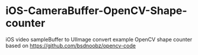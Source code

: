 # iOS-CameraBuffer-OpenCV-Shape-counter

iOS video sampleBuffer to UIImage convert example
OpenCV shape counter based on https://github.com/bsdnoobz/opencv-code
